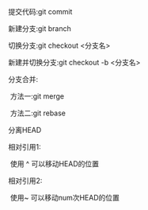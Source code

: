 提交代码:git commit

新建分支:git branch

切换分支:git checkout <分支名>

新建并切换分支:git checkout -b <分支名>

分支合并:

​	方法一:git merge

​	方法二:git rebase



分离HEAD



相对引用1:

​	使用 ^  可以移动HEAD的位置

相对引用2:

​	使用~<num> 可以移动num次HEAD的位置

​	